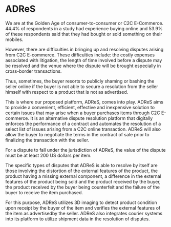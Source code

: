 # ADReS

We are at the Golden Age of consumer-to-consumer or C2C E-Commerce.  44.4% of respondents in a study had experience buying online and 53.9% of these respondents said that they had bought or sold something on their mobiles.
 
However, there are difficulties in bringing up and resolving disputes arising from C2C E-commerce.  These difficulties include: the costly expenses associated with litigation, the length of time involved before a dispute may be resolved and the venue where the dispute will be brought especially in cross-border transactions.
 
Thus, sometimes, the buyer resorts to publicly shaming or bashing the seller online if the buyer is not able to secure a resolution from the seller himself with respect to a product that is not as advertised.
 
This is where our proposed platform, ADReS, comes into play.  ADReS aims to provide a convenient, efficient, effective and inexpensive solution to certain issues that may arise when a buyer purchases items through C2C E-commerce.  It is an alternative dispute resolution platform that digitally enforces the performance of a contract and automates the resolution of a select list of issues arising from a C2C online transaction.  ADReS will also allow the buyer to negotiate the terms in the contract of sale prior to finalizing the transaction with the seller.
 
For a dispute to fall under the jurisdiction of ADReS, the value of the dispute must be at least 200 US dollars per item.
 
The specific types of disputes that ADReS is able to resolve by itself are those involving the distortion of the external features of the product, the product having a missing external component, a difference in the external features of the product being sold and the product received by the buyer, the product received by the buyer being counterfeit and the failure of the buyer to receive the item purchased.
 
For this purpose, ADReS utilizes 3D imaging to detect product condition upon receipt by the buyer of the item and verifies the external features of the item as advertisedby the seller.  ADReS also integrates courier systems into its platform to utilize shipment data in the resolution of disputes.
